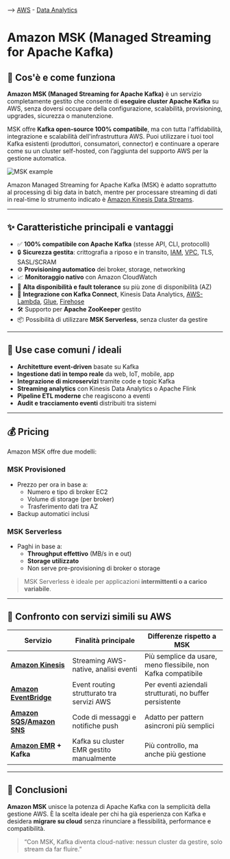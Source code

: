 --> [AWS](00-Intro/AWS.md)  -  [Data Analytics](07-IA-ML-Analytics/Intelligenza-artificiale-Machine-Learning-e-Analytics.md)
# Amazon MSK (Managed Streaming for Apache Kafka)

## 🔄 Cos'è e come funziona

**Amazon MSK (Managed Streaming for Apache Kafka)** è un servizio completamente gestito che consente di **eseguire cluster Apache Kafka** su AWS, senza doversi occupare della configurazione, scalabilità, provisioning, upgrades, sicurezza o manutenzione.

MSK offre **Kafka open-source 100% compatibile**, ma con tutta l'affidabilità, integrazione e scalabilità dell'infrastruttura AWS. Puoi utilizzare i tuoi tool Kafka esistenti (produttori, consumatori, connector) e continuare a operare come su un cluster self-hosted, con l’aggiunta del supporto AWS per la gestione automatica.

![MSK example](MSK-example.png)

Amazon Managed Streaming for Apache Kafka (MSK) è adatto soprattutto al processing di big data in batch, mentre per processare streaming di dati in real-time lo strumento indicato è [Amazon Kinesis Data Streams](07-IA-ML-Analytics/Analytics/Amazon-Kinesis.md).

---

## ✨ Caratteristiche principali e vantaggi

- ✅ **100% compatibile con Apache Kafka** (stesse API, CLI, protocolli)
- 🔒 **Sicurezza gestita**: crittografia a riposo e in transito, [IAM](09-Sicurezza-Compliance-Governance/Sicurezza/AWS-IAM.md), [VPC](03-CDN-e-Networking/Amazon-VPC.md), TLS, SASL/SCRAM
- ⚙️ **Provisioning automatico** dei broker, storage, networking
- 📈 **Monitoraggio nativo** con Amazon CloudWatch
- 🔁 **Alta disponibilità e fault tolerance** su più zone di disponibilità (AZ)
- 🔄 **Integrazione con Kafka Connect**, Kinesis Data Analytics, [AWS-Lambda](01-Compute-options/AWS-Lambda.md), [Glue](07-IA-ML-Analytics/Analytics/AWS-Glue.md), [Firehose](07-IA-ML-Analytics/Analytics/Amazon-Kinesis.md)
- 🛠️ Supporto per **Apache ZooKeeper** gestito
- 📦 Possibilità di utilizzare **MSK Serverless**, senza cluster da gestire

---

## 🚀 Use case comuni / ideali

- **Architetture event-driven** basate su Kafka
- **Ingestione dati in tempo reale** da web, IoT, mobile, app
- **Integrazione di microservizi** tramite code e topic Kafka
- **Streaming analytics** con Kinesis Data Analytics o Apache Flink
- **Pipeline ETL moderne** che reagiscono a eventi
- **Audit e tracciamento eventi** distribuiti tra sistemi

---

## 💰 Pricing

Amazon MSK offre due modelli:

### MSK Provisioned
- Prezzo per ora in base a:
  - Numero e tipo di broker EC2
  - Volume di storage (per broker)
  - Trasferimento dati tra AZ
- Backup automatici inclusi

### MSK Serverless
- Paghi in base a:
  - **Throughput effettivo** (MB/s in e out)
  - **Storage utilizzato**
  - Non serve pre-provisioning di broker o storage

> MSK Serverless è ideale per applicazioni **intermittenti o a carico variabile**.


---

## 🔄 Confronto con servizi simili su AWS

| Servizio             | Finalità principale                              | Differenze rispetto a MSK                                   |
|----------------------|---------------------------------------------------|--------------------------------------------------------------|
| **[Amazon Kinesis](07-IA-ML-Analytics/Analytics/Amazon-Kinesis.md)**   | Streaming AWS-native, analisi eventi              | Più semplice da usare, meno flessibile, non Kafka compatibile|
| **[Amazon EventBridge](05-Development-Messaging-Deploying/Amazon-EventBridge.md)** | Event routing strutturato tra servizi AWS       | Per eventi aziendali strutturati, no buffer persistente      |
| **[Amazon SQS](05-Development-Messaging-Deploying/Amazon-SQS.md)/[Amazon SNS](05-Development-Messaging-Deploying/Amazon-SNS.md)**   | Code di messaggi e notifiche push                 | Adatto per pattern asincroni più semplici                    |
| **[Amazon EMR](07-IA-ML-Analytics/Analytics/Amazon-EMR.md) + Kafka** | Kafka su cluster EMR gestito manualmente        | Più controllo, ma anche più gestione                         |

---

## 📌 Conclusioni

**Amazon MSK** unisce la potenza di Apache Kafka con la semplicità della gestione AWS. È la scelta ideale per chi ha già esperienza con Kafka e desidera **migrare su cloud** senza rinunciare a flessibilità, performance e compatibilità.

> “Con MSK, Kafka diventa cloud-native: nessun cluster da gestire, solo stream da far fluire.”
